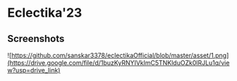 # Eclectika'23

## Screenshots

![https://github.com/sanskar3378/eclectikaOfficial/blob/master/asset/1.png](https://drive.google.com/file/d/1buzKyRNYIVklmC5TNKlduOZk0lRJLu1q/view?usp=drive_link)








